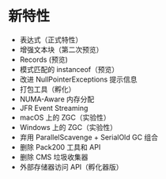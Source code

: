 # 新特性
*  表达式（正式特性）
* 增强文本块（第二次预览）
* Records (预览) 
* 模式匹配的 instanceof（预览）
* 改进 NullPointerExceptions 提示信息
* 打包工具（孵化）
* NUMA-Aware 内存分配
* JFR Event Streaming
* macOS 上的 ZGC（实验性）
* Windows 上的 ZGC（实验性）
* 弃用 ParallelScavenge + SerialOld GC 组合
* 删除 Pack200 工具和 API
*  删除 CMS 垃圾收集器
* 外部存储器访问 API（孵化器版）
